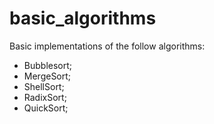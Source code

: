 # basic_algorithms

Basic implementations of the follow algorithms:

- Bubblesort;
- MergeSort;
- ShellSort;
- RadixSort;
- QuickSort;